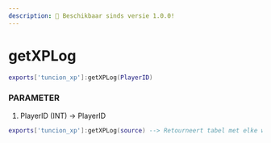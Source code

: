 ```yaml
---
description: 🔧 Beschikbaar sinds versie 1.0.0!
---
```


# getXPLog

```lua title="Export Syntax"
exports['tuncion_xp']:getXPLog(PlayerID)
```

### PARAMETER

1. PlayerID <span className="color-blue">(INT)</span> <span className="color-orange">-> PlayerID</span>

```lua
exports['tuncion_xp']:getXPLog(source) --> Retourneert tabel met elke wijziging
```